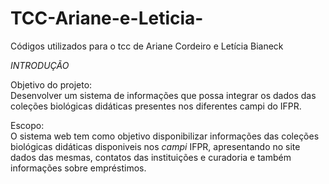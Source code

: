 # TCC-Ariane-e-Leticia-
Códigos utilizados para o tcc de Ariane Cordeiro e Letícia Bianeck 

*INTRODUÇÃO*

Objetivo do projeto:  
Desenvolver um sistema de informações que possa integrar os dados das coleções biológicas didáticas presentes nos diferentes campi do IFPR.

Escopo:   
O sistema web tem como objetivo disponibilizar informações das coleções biológicas didáticas disponiveis nos *campi* IFPR, apresentando no site dados das mesmas, contatos das instituições e curadoria e também informações sobre empréstimos. 
